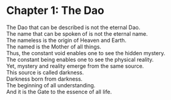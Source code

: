# Chapter 1: The Dao

The Dao that can be described is not the eternal Dao.  
The name that can be spoken of is not the eternal name.  
The nameless is the origin of Heaven and Earth.  
The named is the Mother of all things.  
Thus, the constant void enables one to see the hidden mystery.  
The constant being enables one to see the physical reality.  
Yet, mystery and reality emerge from the same source.  
This source is called darkness.  
Darkness born from darkness.  
The beginning of all understanding.  
And it is the Gate to the essence of all life.
